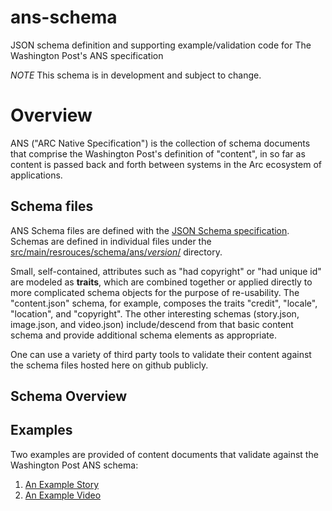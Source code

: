 # ans-schema
JSON schema definition and supporting example/validation code for The Washington Post's ANS specification

*NOTE* This schema is in development and subject to change.

# Overview
ANS ("ARC Native Specification") is the collection of schema documents that comprise the Washington Post's definition of "content", in so far as content is passed back and forth between systems in the Arc ecosystem of applications.

## Schema files
ANS Schema files are defined with the [JSON Schema specification](https://spacetelescope.github.io/understanding-json-schema/index.html).  Schemas are defined in individual files under the [src/main/resrouces/schema/ans/_version_/](src/main/resources/schema/ans/v0_4/) directory.

Small, self-contained, attributes such as "had copyright" or "had unique id" are modeled as **traits**, which are combined together or applied directly to more complicated schema objects for the purpose of re-usability.  The "content.json" schema, for example, composes the traits "credit", "locale", "location", and "copyright".  The other interesting schemas (story.json, image.json, and video.json) include/descend from that basic content schema and provide additional schema elements as appropriate.

One can use a variety of third party tools to validate their content against the schema files hosted here on github publicly.

## Schema Overview

## Examples
Two examples are provided of content documents that validate against the Washington Post ANS schema:

1. [An Example Story](tests/fixtures/story-fixture-tiny-house.json)
2. [An Example Video](tests/fixtures/video-fixture-nationals.json)
